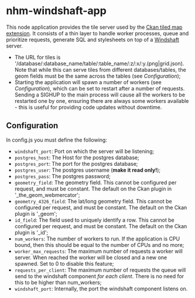 # nhm-windshaft-app

This node application provides the tile server used by the [Ckan tiled map extension](https://github.com/NaturalHistoryMuseum/ckanext-map). It consists of a thin layer to handle worker processes, queue and prioritize requests, generate SQL and stylesheets on top of a [Windshaft](https://github.com/CartoDB/Windshaft) server.

- The URL for tiles is '/database/:database_name/table/:table_name/:z/:x/:y.(png|grid.json). Note that while this can serve tiles from different databases/tables, the geom fields must be the same across the tables (see *Configuration*);
- Starting the application will spawn a number of workers (see *Configuration*), which can be set to restart after a number of requests. Sending a SIGHUP to the main process will cause all the workers to be restarted one by one, ensuring there are always some workers available - this is useful for providing code updates without downtime.

## Configuration
In config.js you must define the following:

- ```windshaft_port```: Port on which the server will be listening;
- ```postgres_host```: The Host for the postgres database;
- ```postgres_port```: The port for the postgres database;
- ```postgres_user```: The postgres username (**make it read only!**);
- ```postgres_pass```: The postgres password;
- ```geometry_field```: The geometry field. This cannot be configured per request, and must be constant. The default on the Ckan plugin in '_the_geom_webmercator';
- ```geometry_4326_field```: The lat/long geometry field. This cannot be configured per request, and must be constant. The default on the Ckan plugin is '_geom';
- ```id_field```: The field used to uniquely identify a row. This cannot be configured per request, and must be constant. The default on the Ckan plugin is '_id';
- ```num_workers```: The number of workers to run. If the application is CPU bound, then this should be equal to the number of CPUs and no more;
- ```worker_max_requests```: The maximum number of requests a worker will server. When reached the worker will be closed and a new one spawned. Set to 0 to disable this feature;
- ```requests_per_client```: The maximum number of requests the queue will send to the windshaft component *for each client*. There is no need for this to be higher than num_workers;
- ```windshaft_port```: Internally, the port the windshaft component listens on.
